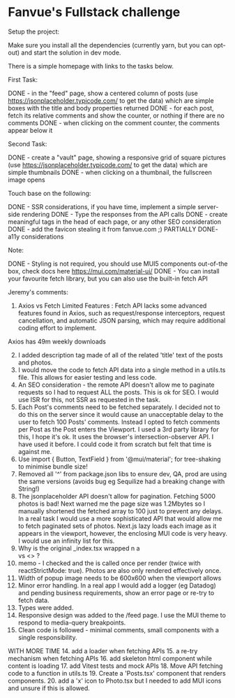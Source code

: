 # Fanvue's Fullstack challenge

Setup the project:

Make sure you install all the dependencies (currently yarn, but you can opt-out) and start the solution in dev mode.

There is a simple homepage with links to the tasks below.

First Task:

DONE - in the "feed" page, show a centered column of posts (use https://jsonplaceholder.typicode.com/ to get the data) which are simple boxes with the title and body properties returned
DONE - for each post, fetch its relative comments and show the counter, or nothing if there are no comments
DONE - when clicking on the comment counter, the comments appear below it

Second Task:

DONE - create a "vault" page, showing a responsive grid of square pictures (use https://jsonplaceholder.typicode.com/ to get the data) which are simple thumbnails
DONE - when clicking on a thumbnail, the fullscreen image opens

Touch base on the following:

DONE - SSR considerations, if you have time, implement a simple server-side rendering
DONE - Type the responses from the API calls
DONE - create meaningful tags in the head of each page, or any other SEO consideration
DONE - add the favicon stealing it from fanvue.com ;)
PARTIALLY DONE- a11y considerations


Note:

DONE - Styling is not required, you should use MUI5 components out-of-the box, check docs here https://mui.com/material-ui/
DONE - You can install your favourite fetch library, but you can also use the built-in fetch API


Jeremy's comments:

1. Axios vs Fetch
Limited Features : Fetch API lacks some advanced features found in Axios, such as request/response interceptors, request
cancellation, and automatic JSON parsing, which may require additional coding effort to implement.

Axios has 49m weekly downloads

2. I added <meta> description tag made of all of the related 'title' text of the posts and photos.
3. I would move the code to fetch API data into a single method in a utils.ts file. This allows for easier testing and
less code.
4. An SEO consideration - the remote API doesn't allow me to paginate requests so I had to request ALL the posts. This 
is ok for SEO. I would use ISR for this, not SSR as requested in the task.
5. Each Post's comments need to be fetched separately. I decided not to do this on the server since it would cause an
unacceptable delay to the user to fetch 100 Posts' comments. Instead I opted to fetch comments per Post as the Post
enters the Viewport. I used a 3rd party library for this, I hope it's ok. It uses the browser's intersection-observer API.
I have used it before. I could code it from scratch but felt that time is against me.
6. Use import { Button, TextField } from '@mui/material'; for tree-shaking to minimise bundle size!
7. Removed all '^' from package.json libs to ensure dev, QA, prod are using the same versions (avoids bug eg Sequilize 
had a breaking change with String!)
8. The jsonplaceholder API doesn't allow for pagination. Fetching 5000 photos is bad! Next warned me the page size was 
1.2Mbytes so I manually shortened the fetched array to 100 just to prevent any delays. In a real task I would use a more
sophisticated API that would allow me to fetch paginated sets of photos. Next.js lazy loads each image as it appears in
the viewport, however, the enclosing MUI code is very heavy. I would use an infinity list for this.
9. Why is the original _index.tsx wrapped n a <div> vs <> ?
10. memo - I checked and the <Comment> is called once per render (twice with reactStrictMode: true). Photos are also only rendered effectively once.
11. Width of popup image needs to be 600x600 when the viewport allows
12. Minor error handling. In a real app I would add a logger (eg Datadog) and pending business requirements, show an error page or re-try to fetch data.
13. Types were added.
14. Responsive design was added to the /feed page. I use the MUI theme to respond to media-query breakpoints.
15. Clean code is followed - minimal comments, small components with a single responsibility.

WITH MORE TIME 
14. add a loader when fetching APIs
15. a re-try mechanism when fetching APIs
16. add skeleton html component while content is loading
17. add Vitest tests and mock APIs
18. Move API fetching code to a function in utils.ts
19. Create a 'Posts.tsx' component that renders <Post> components.
20. add a 'x' icon to Photo.tsx but I needed to add MUI icons and unsure if this is allowed.